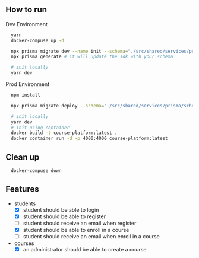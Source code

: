 
## How to run

Dev Environment
```bash
  yarn
  docker-compuse up -d

  npx prisma migrate dev --name init --schema="./src/shared/services/prisma/schema.prisma"
  npx prisma generate # it will update the sdk with your schema

  # init locally
  yarn dev
```

Prod Environment
```bash
  npm install

  npx prisma migrate deploy --schema="./src/shared/services/prisma/schema.prisma"

  # init locally
  yarn dev
  # init using container
  docker build -t course-platform:latest .
  docker container run -d -p 4000:4000 course-platform:latest
```

## Clean up
```bash
  docker-compuse down
```

## Features
- students
  - [X] student should be able to login
  - [X] student should be able to register
  - [ ] student should receive an email when register
  - [X] student should be able to enroll in a course
  - [ ] student should receive an email when enroll in a course

- courses
  - [X] an administrator should be able to create a course
